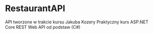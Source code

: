 # RestaurantAPI

API tworzone w trakcie kursu Jakuba Kozery Praktyczny kurs ASP.NET Core REST Web API od podstaw (C#)
